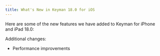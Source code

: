 ```yaml
---
title: What's New in Keyman 18.0 for iOS
---
```

Here are some of the new features we have added to Keyman for iPhone and iPad 18.0:

Additional changes:

* Performance improvements
